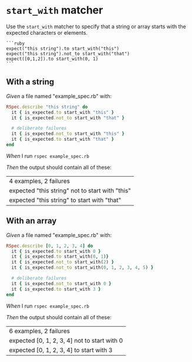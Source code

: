 # `start_with` matcher

Use the `start_with` matcher to specify that a string or array starts with the expected
  characters or elements.

    ```ruby
    expect("this string").to start_with("this")
    expect("this string").not_to start_with("that")
    expect([0,1,2]).to start_with(0, 1)
    ```

## With a string

_Given_ a file named "example_spec.rb" with:

```ruby
RSpec.describe "this string" do
  it { is_expected.to start_with "this" }
  it { is_expected.not_to start_with "that" }

  # deliberate failures
  it { is_expected.not_to start_with "this" }
  it { is_expected.to start_with "that" }
end
```

_When_ I run `rspec example_spec.rb`

_Then_ the output should contain all of these:

|                                                 |
|-------------------------------------------------|
| 4 examples, 2 failures                          |
| expected "this string" not to start with "this" |
| expected "this string" to start with "that"     |

## With an array

_Given_ a file named "example_spec.rb" with:

```ruby
RSpec.describe [0, 1, 2, 3, 4] do
  it { is_expected.to start_with 0 }
  it { is_expected.to start_with(0, 1)}
  it { is_expected.not_to start_with(2) }
  it { is_expected.not_to start_with(0, 1, 2, 3, 4, 5) }

  # deliberate failures
  it { is_expected.not_to start_with 0 }
  it { is_expected.to start_with 3 }
end
```

_When_ I run `rspec example_spec.rb`

_Then_ the output should contain all of these:

|                                              |
|----------------------------------------------|
| 6 examples, 2 failures                       |
| expected [0, 1, 2, 3, 4] not to start with 0 |
| expected [0, 1, 2, 3, 4] to start with 3     |

